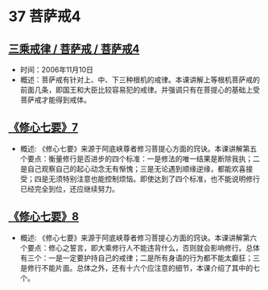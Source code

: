 # 37 菩萨戒4

## [三乘戒律 / 菩萨戒 / 菩萨戒4](https://www.fohuifayu.com/index.php/huideng-jiangtang/sancheng-jielv/pusa-jie/985-l06013)

- 时间：2006年11月10日
- 概述：菩萨戒有针对上、中、下三种根机的戒律。本课讲解上等根机菩萨戒的前面几条，即国王和大臣比较容易犯的戒律。并强调只有在菩提心的基础上受菩萨戒才能得到戒体。

## [《修心七要》7](https://www.fohuifayu.com/index.php/huideng-jiangtang/jingdian-jiedu/xiuxin-qiyao/969-l05019)

- 概述:
《修心七要》来源于阿底峡尊者修习菩提心方面的窍诀。本课讲解第五个要点：衡量修行是否进步的四个标准：一是修法的唯一结果是断除我执；二是自己观察自己的起心动念无有惭愧；三是无论遇到顺缘逆缘，都能欢喜接受；四是无须特别注意也能控制烦恼。即使达到了四个标准，也不能说明修行已经完全到位，还应继续努力。

## [《修心七要》8](https://www.fohuifayu.com/index.php/huideng-jiangtang/jingdian-jiedu/xiuxin-qiyao/970-l05020)

- 概述:
《修心七要》来源于阿底峡尊者修习菩提心方面的窍诀。本课讲解第六个要点：修心之誓言，即大乘修行人不能违背什么，否则就会影响修行。总体有三个：一是一定要护持自己的戒律；二是所有身语的行为都不能太癫狂；三是修行不能片面。总体之外，还有十六个应注意的细节，本课介绍了其中的七个。